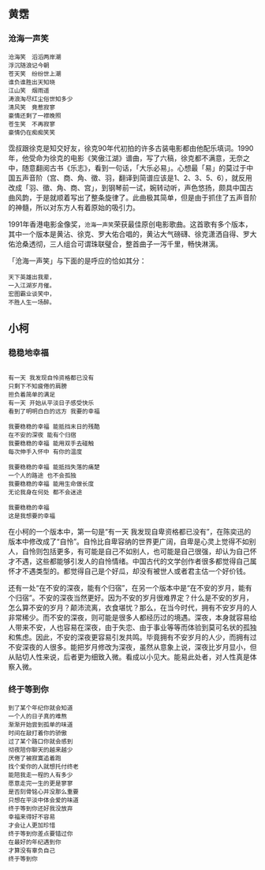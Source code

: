 ## 黄霑

### 沧海一声笑

```
沧海笑　滔滔两岸潮
浮沉随浪记今朝
苍天笑　纷纷世上潮
谁负谁胜出天知晓
江山笑　烟雨遥
涛浪淘尽红尘俗世知多少
清风笑　竟惹寂寥
豪情还剩了一襟晚照
苍生笑　不再寂寥
豪情仍在痴痴笑笑
```



霑叔跟徐克是知交好友，徐克90年代初拍的许多古装电影都由他配乐填词。1990年，他受命为徐克的电影《笑傲江湖》谱曲，写了六稿，徐克都不满意，无奈之中，随意翻阅古书《乐志》，看到一句话，「大乐必易」。心想最「易」的莫过于中国五声音阶（宫、商、角、徵、羽，翻译到简谱应该是1、2、3、5、6），就反用改成「羽、徵、角、商、宫」，到钢琴前一试，婉转动听，声色悠扬，颇具中国古曲风韵，于是就顺着写出了整条旋律了。此曲极其简单，但是由于抓住了五声音阶的神髓，所以对东方人有着原始的吸引力。

1991年香港电影金像奖，`沧海一声笑`荣获最佳原创电影歌曲。这首歌有多个版本，其中一个版本是黄沾、徐克、罗大佑合唱的，黄沾大气磅礴、徐克潇洒自得、罗大佑沧桑透彻，三人组合可谓珠联璧合，整首曲子一泻千里，畅快淋漓。

「沧海一声笑」与下面的是呼应的恰如其分：

```
天下英雄出我辈， 
一入江湖岁月催。 
宏图霸业谈笑中， 
不胜人生一场醉。
```


## 小柯

### 稳稳地幸福


```

有一天 我发现自怜资格都已没有
只剩下不知疲倦的肩膀
担负着简单的满足
有一天 开始从平淡日子感受快乐
看到了明明白白的远方 我要的幸福

我要稳稳的幸福 能抵挡末日的残酷
在不安的深夜 能有个归宿
我要稳稳的幸福 能用双手去碰触
每次伸手入怀中 有你的温度

我要稳稳的幸福 能抵挡失落的痛楚
一个人的路途 也不会孤独
我要稳稳的幸福 能用生命做长度
无论我身在何处 都不会迷途

我要稳稳的幸福
这是我想要的幸福

```


在小柯的一个版本中，第一句是“有一天 我发现自卑资格都已没有”，在陈奕迅的版本中修改成了“自怜”。自怜比自卑容纳的世界更广阔，自卑是心灵上觉得不如别人，自怜则包括更多，有可能是自己不如别人，也可能是自己很强，却认为自己怀才不遇，这些都能够引发人的自怜情绪。中国古代的文学创作者很多都觉得自己属怀才不遇类型的。都觉得自己是个好瓜，却没有被世人或者君主估一个好价钱。

还有一处“在不安的深夜，能有个归宿”，在另一个版本中是“在不安的岁月，能有个归宿”。不安的深夜当然更好。因为不安的岁月很难界定？什么是不安的岁月，怎么算不安的岁月？颠沛流离，衣食堪忧？那么，在当今时代，拥有不安岁月的人非常稀少。而不安的深夜，则可能是很多人都经历过的境遇。深夜，本身就容易给人带来不安，人也容易在深夜，由于失恋、由于事业等等而体验到莫可名状的孤独和焦虑。因此，不安的深夜更容易引发共鸣。毕竟拥有不安岁月的人少，而拥有过不安深夜的人很多。能把岁月修改为深夜，虽然从意象上说，深夜比岁月显小，但从贴切人性来说，后者更为细致入微。看成以小见大。能易此处者，对人性真是体察入微。

### 终于等到你

```
到了某个年纪你就会知道
一个人的日子真的难熬
渐渐开始尝到孤单的味道
时间在敲打着你的骄傲 
过了某个路口你就会感到
彻夜陪你聊天的越来越少
厌倦了被寂寞追着跑 
找个爱你的人就想托付终老 
能陪我走一程的人有多少
愿意走完一生的更是寥寥 
是否刻骨铭心并没那么重要 
只想在平淡中体会爱的味道 
终于等到你还好我没放弃 
幸福来得好不容易 
才会让人更加珍惜 
终于等到你差点要错过你 
在最好的年纪遇到你 
才算没有辜负自己 
终于等到你
```
